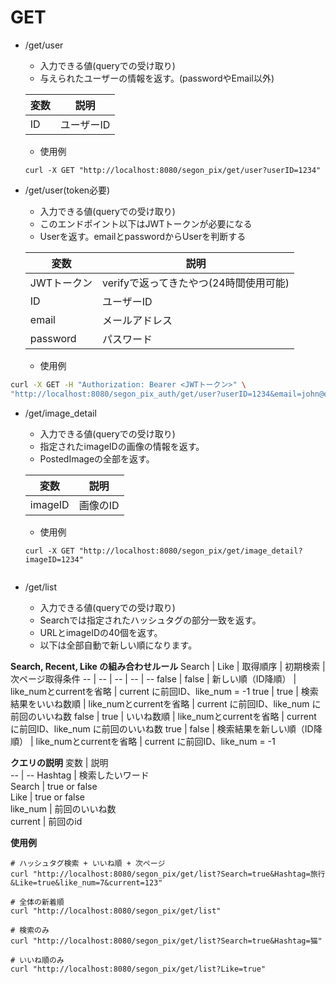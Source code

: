 # GET

- /get/user
    - 入力できる値(queryでの受け取り)
    - 与えられたユーザーの情報を返す。(passwordやEmail以外)

    | 変数      |     説明     |
    |-----------|-----------|
    |ID       |  ユーザーID   |

    - 使用例

    ```
    curl -X GET "http://localhost:8080/segon_pix/get/user?userID=1234"
    ```

- /get/user(token必要)
    - 入力できる値(queryでの受け取り)
    - このエンドポイント以下はJWTトークンが必要になる
    - Userを返す。emailとpasswordからUserを判断する

    | 変数      |     説明     |
    |-----------|-----------|
    |JWTトークン     |  verifyで返ってきたやつ(24時間使用可能)  |
    |ID       |  ユーザーID   |
    |  email   |  メールアドレス  |
    |  password   |  パスワード  |


    - 使用例

```bash
curl -X GET -H "Authorization: Bearer <JWTトークン>" \
"http://localhost:8080/segon_pix_auth/get/user?userID=1234&email=john@example.com&password=password"
``` 

- /get/image_detail
    - 入力できる値(queryでの受け取り)
    - 指定されたimageIDの画像の情報を返す。
    - PostedImageの全部を返す。

    | 変数      |     説明     |
    |-----------|-----------|
    |imageID       |  画像のID   |

    - 使用例

    ```
    curl -X GET "http://localhost:8080/segon_pix/get/image_detail?imageID=1234"


- /get/list
    - 入力できる値(queryでの受け取り)
    - Searchでは指定されたハッシュタグの部分一致を返す。
    - URLとimageIDの40個を返す。
    - 以下は全部自動で新しい順になります。
    
**Search, Recent, Like の組み合わせルール**
Search | Like | 取得順序 | 初期検索 | 次ページ取得条件
-- | -- | -- | -- | --
false | false | 新しい順（ID降順） | like_numとcurrentを省略 | current に前回ID、like_num = -1
true | true | 検索結果をいいね数順 | like_numとcurrentを省略 | current に前回ID、like_num に前回のいいね数
false | true | いいね数順 | like_numとcurrentを省略 | current に前回ID、like_num に前回のいいね数
true | false | 検索結果を新しい順（ID降順） | like_numとcurrentを省略 | current に前回ID、like_num = -1

**クエリの説明**
変数 | 説明     
-- | --
Hashtag | 検索したいワード   
Search | true or false   
Like | true or false    
like_num | 前回のいいね数   
current | 前回のid   
     
**使用例**

```
# ハッシュタグ検索 + いいね順 + 次ページ
curl "http://localhost:8080/segon_pix/get/list?Search=true&Hashtag=旅行&Like=true&like_num=7&current=123"

# 全体の新着順
curl "http://localhost:8080/segon_pix/get/list"

# 検索のみ
curl "http://localhost:8080/segon_pix/get/list?Search=true&Hashtag=猫"

# いいね順のみ
curl "http://localhost:8080/segon_pix/get/list?Like=true"
```
